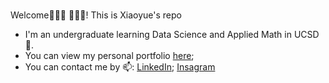 <br>Welcome👏👏👏 🎉🎉🎉! This is Xiaoyue's repo</br>
- I'm an undergraduate learning Data Science and Applied Math in UCSD 🔱.
- You can view my personal portfolio [here](https://xiaoyuewang.netlify.app);
- You can contact me by 📫: [LinkedIn](https://www.linkedin.com/in/xiaoyue-wang-611029232/); [Insagram](https://www.instagram.com/dp.moana.wang/)

<!---
DPWXY/DPWXY is a ✨ special ✨ repository because its `README.md` (this file) appears on your GitHub profile.
You can click the Preview link to take a look at your changes.
--->
